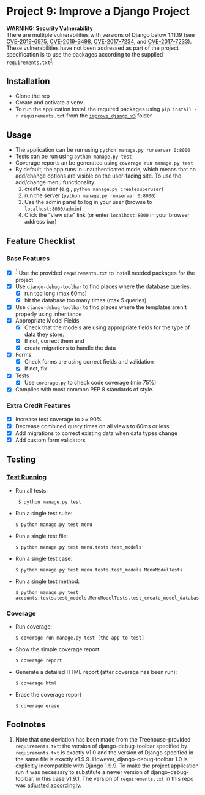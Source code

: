 Project 9: Improve a Django Project
===================================

**WARNING: Security Vulnerability**  
There are multiple vulnerabilities with versions of Django below 1.11.19 (see [CVE-2019-6975](https://nvd.nist.gov/vuln/detail/CVE-2019-6975), [CVE-2019-3498](https://nvd.nist.gov/vuln/detail/CVE-2019-3498), [CVE-2017-7234](https://nvd.nist.gov/vuln/detail/CVE-2017-7234), and [CVE-2017-7233](https://nvd.nist.gov/vuln/detail/CVE-2017-7233)). These vulnerabilities have not been addressed as part of the project specification is to use the packages according to the supplied `requirements.txt`<sup>[1](#footnote1)</sup>.


Installation
------------
- Clone the rep
- Create and activate a venv
- To run the application install the required packages using `pip install -r requirements.txt` from the 
  [`improve_django_v3`](https://github.com/Crossroadsman/treehouse-techdegree-python-project9/tree/master/improve_django_v3) folder

Usage
-----
- The application can be run using `python manage.py runserver 0:8000`
- Tests can be run using `python manage.py test`
- Coverage reports an be generated using `coverage run manage.py test`
- By default, the app runs in unauthenticated mode, which means that no add/change options are visible on the user-facing
  site. To use the add/change menu functionality:
  1. create a user (e.g., `python manage.py createsuperuser`)
  2. run the server (`python manage.py runserver 0:8000`)
  3. Use the admin panel to log in your user (browse to `localhost:8000/admin`)
  4. Click the "view site" link (or enter `localhost:8000` in your browser address bar)


Feature Checklist
-----------------

### Base Features ###

- [x] <sup>[1](#footnote1)</sup> Use the provided `requirements.txt` to install needed packages for the project
- [x] Use `django-debug-toolbar` to find places where the database queries:
  - [x] run too long (max 60ms)
  - [x] hit the database too many times (max 5 queries)
- [x] Use `django-debug-toolbar` to find places where the templates aren't properly using inheritance
- [x] Appropriate Model Fields
  - [x] Check that the models are using appropriate fields for the type of data they store. 
  - [x] If not, correct them and
  - [x] create migrations to handle the data
- [x] Forms
  - [x] Check forms are using correct fields and validation
  - [x] If not, fix
- [x] Tests
  - [x] Use `coverage.py` to check code coverage (min 75%)
- [x] Complies with most common PEP 8 standards of style.

### Extra Credit Features ###

- [x] Increase test coverage to >= 90%
- [x] Decrease combined query times on all views to 60ms or less
- [x] Add migrations to correct existing data when data types change
- [x] Add custom form validators

Testing
-------

### [Test Running](https://docs.djangoproject.com/en/2.2/topics/testing/overview/#running-tests) ###

- Run all tests:
  ```console
   $ python manage.py test
   ```

- Run a single test suite:
  ```console
  $ python manage.py test menu
  ```

- Run a single test file:
  ```console
  $ python manage.py test menu.tests.test_models
  ```

- Run a single test case:
  ```console
  $ python manage.py test menu.tests.test_models.MenuModelTests
  ```

- Run a single test method:
  ```console
  $ python manage.py test accounts.tests.test_models.MenuModelTests.test_create_model_database_has_correct_data
  ```

### Coverage ###

- Run coverage:
  ```console
  $ coverage run manage.py test [the-app-to-test]
  ```

- Show the simple coverage report:
  ```console
  $ coverage report
  ```

- Generate a detailed HTML report (after coverage has been run):
  ```console
  $ coverage html
  ```

- Erase the coverage report
  ```console
  $ coverage erase
  ```



Footnotes
---------
1. <a name="footnote1"> </a> Note that one deviation has been made from the Treehouse-provided `requirements.txt`: the version of django-debug-toolbar specified by `requirements.txt` is exactly v1.0 and the version of Django specified in the same file is exactly v1.9.9. However, django-debug-toolbar 1.0 is explicitly incompatible with Django 1.9.9. To make the project application run it was necessary to substitute a newer version of django-debug-toolbar, in this case v1.9.1. The version of `requirements.txt` in this repo was [adjusted accordingly](https://github.com/Crossroadsman/treehouse-techdegree-python-project9/compare/4c395e2..d671e92#diff-bba1be146e707ced497270bb4a686fa0).
